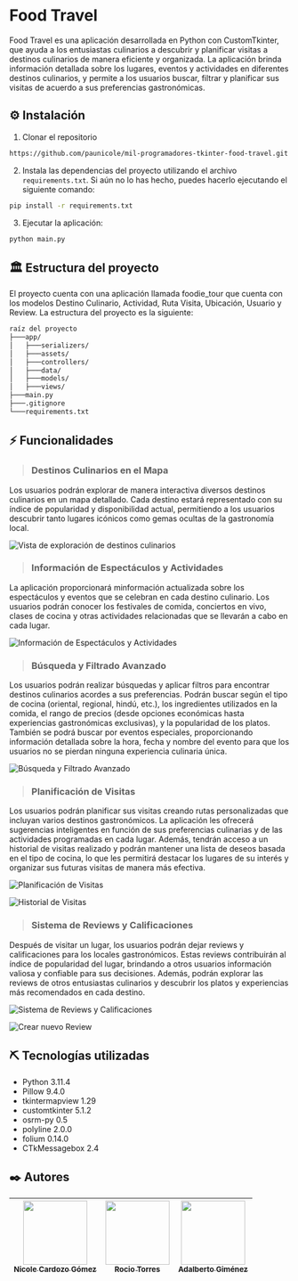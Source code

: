 # Food Travel

Food Travel es una aplicación desarrollada en Python con CustomTkinter, que ayuda a los entusiastas culinarios a descubrir y planificar visitas a destinos culinarios de manera eficiente y organizada. La aplicación brinda información detallada sobre los lugares, eventos y actividades en diferentes destinos culinarios, y permite a los usuarios buscar, filtrar y planificar sus visitas de acuerdo a sus preferencias gastronómicas.

## ⚙️ Instalación <a name = "installation"></a>

1. Clonar el repositorio

```bash
https://github.com/paunicole/mil-programadores-tkinter-food-travel.git
```

2. Instala las dependencias del proyecto utilizando el archivo `requirements.txt`. Si aún no lo has hecho, puedes hacerlo ejecutando el siguiente comando:

```bash
pip install -r requirements.txt
```

3. Ejecutar la aplicación:

```bash
python main.py
```

## 🏛️ Estructura del proyecto <a name = "project_structure"></a>

El proyecto cuenta con una aplicación llamada foodie_tour que cuenta con los modelos Destino Culinario, Actividad, Ruta Visita, Ubicación, Usuario y Review. La estructura del proyecto es la siguiente:

```bash
raíz del proyecto
├───app/
│   ├───serializers/
│   ├───assets/
│   ├───controllers/
│   ├───data/
│   ├───models/
│   ├───views/
├───main.py
├───.gitignore
└───requirements.txt
```

## ⚡ Funcionalidades

> ### Destinos Culinarios en el Mapa

Los usuarios podrán explorar de manera interactiva diversos destinos culinarios en un mapa detallado. Cada destino estará representado con su índice de popularidad y disponibilidad actual, permitiendo a los usuarios descubrir tanto lugares icónicos como gemas ocultas de la gastronomía local.

![Vista de exploración de destinos culinarios](imagenes-documentacion/vista-explorar.png)

> ### Información de Espectáculos y Actividades

La aplicación proporcionará minformación actualizada sobre los espectáculos y eventos que se celebran en cada destino culinario. Los usuarios podrán conocer los festivales de comida, conciertos en vivo, clases de cocina y otras actividades relacionadas que se llevarán a cabo en cada lugar.

![Información de Espectáculos y Actividades](imagenes-documentacion/ventana-detalle-destino.png)


> ### Búsqueda y Filtrado Avanzado

Los usuarios podrán realizar búsquedas y aplicar filtros para encontrar destinos culinarios acordes a sus preferencias. Podrán buscar según el tipo de cocina (oriental, regional, hindú, etc.), los ingredientes utilizados en la comida, el rango de precios (desde opciones económicas hasta experiencias gastronómicas exclusivas), y la popularidad de los platos. También se podrá buscar por eventos especiales, proporcionando información detallada sobre la hora, fecha y nombre del evento para que los usuarios no se pierdan ninguna experiencia culinaria
única.

![Búsqueda y Filtrado Avanzado](imagenes-documentacion/vista-busqueda-filtrado.png)

> ### Planificación de Visitas

Los usuarios podrán planificar sus visitas creando rutas personalizadas que incluyan varios destinos gastronómicos. La aplicación les ofrecerá sugerencias inteligentes en función de sus preferencias culinarias y de las actividades programadas en cada lugar. Además, tendrán acceso a un historial de visitas realizado y podrán mantener
una lista de deseos basada en el tipo de cocina, lo que les permitirá destacar los lugares de su interés y organizar sus futuras visitas de manera más efectiva.

![Planificación de Visitas](imagenes-documentacion/vista-planificar.png)

![Historial de Visitas](imagenes-documentacion/ventana-historial-visitas.png)

> ### Sistema de Reviews y Calificaciones

Después de visitar un lugar, los usuarios podrán dejar reviews y calificaciones para los locales gastronómicos. Estas reviews contribuirán al índice de popularidad del lugar, brindando a otros usuarios información valiosa y confiable para sus decisiones. Además, podrán explorar las reviews de otros entusiastas culinarios y descubrir los platos y experiencias más recomendados en cada
destino.

![Sistema de Reviews y Calificaciones](imagenes-documentacion/vista-reviews.png)

![Crear nuevo Review](imagenes-documentacion/ventana-crear-review.png)

## ⛏️ Tecnologías utilizadas <a name = "technologies"></a>

- Python 3.11.4
- Pillow 9.4.0
- tkintermapview 1.29
- customtkinter 5.1.2
- osrm-py 0.5
- polyline 2.0.0
- folium 0.14.0
- CTkMessagebox 2.4

## ✒️ Autores <a name = "authors"></a>

| [<img src="https://avatars.githubusercontent.com/u/129181094?v=4" width=115><br><sub>Nicole Cardozo Gómez</sub>](https://github.com/paunicole) |  [<img src="https://avatars.githubusercontent.com/u/140352026?v=4" width=115><br><sub>Rocio Torres</sub>](https://github.com/trooh10) | [<img src="https://avatars.githubusercontent.com/u/121531305?v=4" width=115><br><sub>Adalberto Giménez</sub>](https://github.com/AdaGim) |
| :---: | :---: | :---: |
